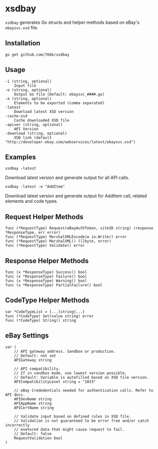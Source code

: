 xsdbay
===
`xsdbay` generates Go structs and helper methods based on eBay's `ebaysvc.xsd` file.

Installation
---

    go get github.com/766b/xsdbay

Usage
---

    -i (string, optional)
        Input file
    -o (string, optional)
        Output Go file (Default: ebaysvc_####.go)
    -e (string, optional)
        Elements to be exported (comma separated)    
    -latest
        Download latest XSD version
    -cache-xsd
        Cache downloaded XSD file
    -apiver (string, optional)
        API Version
    -download (string, optional)
        XSD link (default "http://developer.ebay.com/webservices/latest/ebaysvc.xsd")    

Examples
---

    xsdbay -latest

Download latest version and generate output for all API calls.

    xsdbay -latest -e "AddItem"

Download latest version and generate output for AddItem call, related elements and code types.

Request Helper Methods
---
    func (*RequestType) Request(eBayAuthToken, siteID string) (response *ResponseType, err error)
    func (*RequestType) MarshalXMLEncode(w io.Writer) error
    func (*RequestType) MarshalXML() ([]byte, error)
    func (*RequestType) Validate() error

Response Helper Methods
---
    func (x *ResponseType) Success() bool
    func (x *ResponseType) Failure() bool
    func (x *ResponseType) Warning() bool
    func (x *ResponseType) PartialFailure() bool

CodeType Helper Methods
---
    var *CodeTypeList = [...]string{...}
    func (*CodeType) Set(value string) error
    func (*CodeType) String() string

eBay Settings
---
    var (
        // API gateway address. Sandbox or production.
        // Default: not set
	    APIGateway string

        // API compatibility.
        // If in sandbox mode, use lowest version possible.
        // Default: Variable is autofilled based on XSD file version.
        APICompatibilityLevel string = "1033"

        // eBay Crededentials needed for authentication calls. Refer to API docs.
        APIDevName string
        APIAppName string
        APICertName string

        // Validate input based on defined rules in XSD file.
        // Validation is not guaranteed to be error free and/or catch incorrectly 
        // enetered data that might cause request to fail.
        // Default: false
        RequestValidation bool
    )